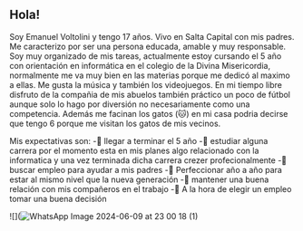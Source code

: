 ## Hola! 
Soy Emanuel Voltolini y tengo 17 años. Vivo en Salta Capital con mis padres. Me caracterizo por ser una persona educada, amable y muy responsable. Soy muy organizado de mis tareas, actualmente estoy cursando el 5 año con orientación en informática en el colegio de la Divina Misericordia, normalmente me va muy bien en las materias porque me dedicó al maximo a ellas.
Me gusta la música y también los videojuegos. En mi tiempo libre disfruto de la compañia de mis abuelos también práctico un poco de fútbol aunque solo lo hago por diversión no necesariamente como una competencia. Además me facinan los gatos (🐱) en mi casa podria decirse que tengo 6 porque me visitan los gatos de mis vecinos.

Mis expectativas son: 
-🐶 llegar a terminar el 5 año
-🐶 estudiar alguna carrera por el momento esta en mis planes algo relacionado con la informatica y una vez terminada dicha carrera crezer profecionalmente
-🐶 buscar empleo para ayudar a mis padres
-🐶 Perfeccionar año a año para estar al mismo nivel que la nueva generación
-🐶 mantener una buena relación con mis compañeros en el trabajo
-🐶 A la hora de elegir un empleo tomar una buena decisión

![](![WhatsApp Image 2024-06-09 at 23 00 18 (1)](https://github.com/EmanuelVoltolini/EmanuelVoltolini/assets/172198813/b7576e14-04ff-472e-8284-b961da3322c6)



